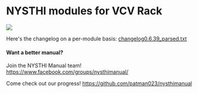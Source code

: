# NYSTHI modules for VCV Rack 

![](./images/allmodules20181022.png)

Here's the changelog on a per-module basis: [changelog0.6.39_parsed.txt](./changelog0.6.39_parsed.txt)

#### Want a better manual? 

Join the NYSTHI Manual team! https://www.facebook.com/groups/nysthimanual/

Come check out our progress! https://github.com/patman023/nysthimanual




